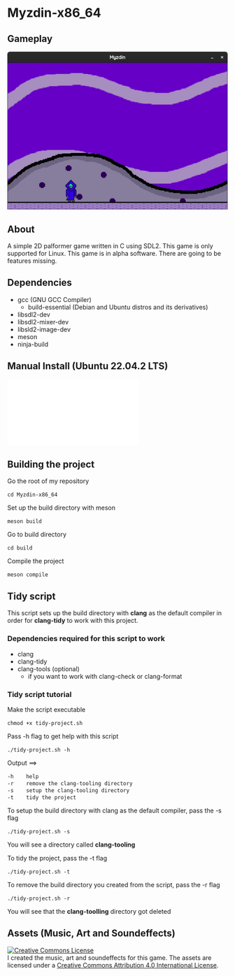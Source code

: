 # Myzdin-x86_64

## Gameplay
![](images/Myzdin_progress.webp)

## About
A simple 2D palformer game written in C using SDL2. This game is only supported for Linux. This game is in alpha software. There are going to be features missing.

## Dependencies
* gcc (GNU GCC Compiler)
	* build-essential (Debian and Ubuntu distros and its derivatives)
* libsdl2-dev
* libsdl2-mixer-dev
* libsld2-image-dev
* meson
* ninja-build

## Manual Install (Ubuntu 22.04.2 LTS)
![manual_install_sdl2](./manual_install_sdl2.md)

## Building the project
Go the root of my repository
```
cd Myzdin-x86_64
```

Set up the build directory with meson
```
meson build
```

Go to build directory
```
cd build
```

Compile the project
```
meson compile
```

## Tidy script
This script sets up the build directory with **clang** as the default compiler in order for **clang-tidy** to work with this project.

### Dependencies required for this script to work
* clang
* clang-tidy
* clang-tools (optional)
	* if you want to work with clang-check or clang-format

### Tidy script tutorial

Make the script executable
```
chmod +x tidy-project.sh
```

Pass -h flag to get help with this script
```
./tidy-project.sh -h
```

Output ==>
```
-h    help
-r    remove the clang-tooling directory
-s    setup the clang-tooling directory
-t    tidy the project
```

To setup the build directory with clang as the default compiler, pass the -s flag
```
./tidy-project.sh -s
```

You will see a directory called **clang-tooling**

To tidy the project, pass the -t flag
```
./tidy-project.sh -t
```

To remove the build directory you created from the script, pass the -r flag
```
./tidy-project.sh -r
```

You will see that the **clang-toolling** directory got deleted

## Assets (Music, Art and Soundeffects)
<a rel="license" href="http://creativecommons.org/licenses/by/4.0/"><img alt="Creative Commons License" style="border-width:0" src="https://i.creativecommons.org/l/by/4.0/88x31.png" /></a><br />I created the music, art and soundeffects for this game. The assets are licensed under a <a rel="license" href="http://creativecommons.org/licenses/by/4.0/">Creative Commons Attribution 4.0 International License</a>.
